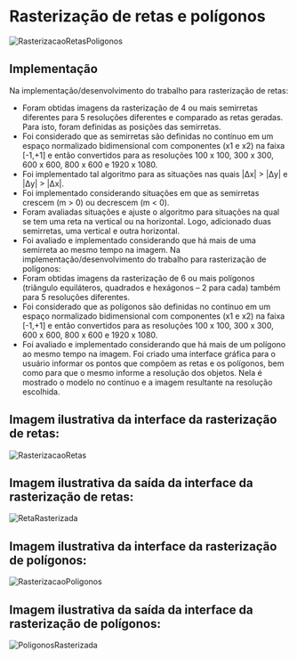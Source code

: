 # Rasterização de retas e polígonos

![RasterizacaoRetasPoligonos](https://github.com/MateusMaccos/RasterizaRestasEPoligonos/assets/75508372/548b568c-f271-467b-b38b-dff5adbb0285)

## Implementação
Na implementação/desenvolvimento do trabalho para rasterização de retas:
- Foram obtidas imagens da rasterização de 4 ou mais semirretas diferentes para 5 resoluções
diferentes e comparado as retas geradas. Para isto, foram definidas as posições das semirretas.
- Foi considerado que as semirretas são definidas no contínuo em um espaço normalizado
bidimensional com componentes (x1 e x2) na faixa [-1,+1] e então convertidos para as
resoluções 100 x 100, 300 x 300, 600 x 600, 800 x 600 e 1920 x 1080.
- Foi implementado tal algoritmo para as situações nas quais |Δx| > |Δy| e |Δy| > |Δx|.
- Foi implementado considerando situações em que as semirretas crescem (m > 0) ou
decrescem (m < 0).
- Foram avaliadas situações e ajuste o algoritmo para situações na qual se tem uma reta na
vertical ou na horizontal. Logo, adicionado duas semirretas, uma vertical e outra
horizontal.
- Foi avaliado e implementado considerando que há mais de uma semirreta ao mesmo tempo
na imagem.
Na implementação/desenvolvimento do trabalho para rasterização de polígonos:
- Foram obtidas imagens da rasterização de 6 ou mais polígonos (triângulo equiláteros,
quadrados e hexágonos – 2 para cada) também para 5 resoluções diferentes.
- Foi considerado que as polígonos são definidas no contínuo em um espaço normalizado
bidimensional com componentes (x1 e x2) na faixa [-1,+1] e então convertidos para as
resoluções 100 x 100, 300 x 300, 600 x 600, 800 x 600 e 1920 x 1080.
- Foi avaliado e implementado considerando que há mais de um polígono ao mesmo tempo na
imagem.
Foi criado uma interface gráfica para o usuário informar os pontos que compõem as retas e
os polígonos, bem como para que o mesmo informe a resolução dos objetos. Nela é mostrado o
modelo no contínuo e a imagem resultante na resolução escolhida.

## Imagem ilustrativa da interface da rasterização de retas:

![RasterizacaoRetas](https://github.com/MateusMaccos/RasterizaRestasEPoligonos/assets/75508372/ce0c6bd7-5c83-4354-ad01-d7107aa51dd4)

## Imagem ilustrativa da saída da interface da rasterização de retas:

![RetaRasterizada](https://github.com/MateusMaccos/RasterizaRestasEPoligonos/assets/75508372/298ac1bc-46ef-4a0a-847a-bd4ca9b65d43)

## Imagem ilustrativa da interface da rasterização de polígonos:

![RasterizacaoPoligonos](https://github.com/MateusMaccos/RasterizaRestasEPoligonos/assets/75508372/39af28b9-22ac-46f0-bc1a-74cd34f547e9)

## Imagem ilustrativa da saída da interface da rasterização de polígonos:

![PoligonosRasterizada](https://github.com/MateusMaccos/RasterizaRestasEPoligonos/assets/75508372/52b1dfef-ad83-4a2d-b4c1-f338835210c3)

